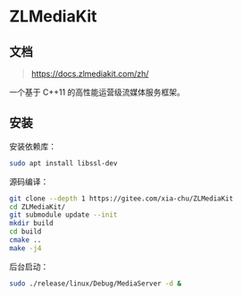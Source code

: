 # ZLMediaKit

## 文档

> <https://docs.zlmediakit.com/zh/>

一个基于 C++11 的高性能运营级流媒体服务框架。

## 安装

安装依赖库：

```bash
sudo apt install libssl-dev
```

源码编译：

```bash
git clone --depth 1 https://gitee.com/xia-chu/ZLMediaKit
cd ZLMediaKit/
git submodule update --init
mkdir build
cd build
cmake ..
make -j4
```

后台启动：

```bash
sudo ./release/linux/Debug/MediaServer -d &
```
